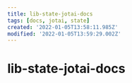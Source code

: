 ```yaml
---
title: lib-state-jotai-docs
tags: [docs, jotai, state]
created: '2022-01-05T13:58:11.985Z'
modified: '2022-01-05T13:59:29.002Z'
---
```


# lib-state-jotai-docs


